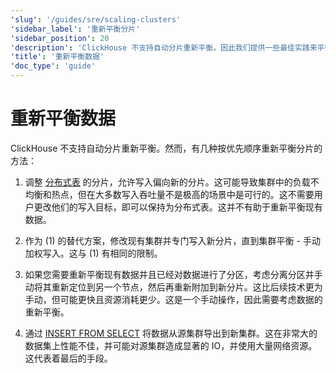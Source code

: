 ```yaml
---
'slug': '/guides/sre/scaling-clusters'
'sidebar_label': '重新平衡分片'
'sidebar_position': 20
'description': 'ClickHouse 不支持自动分片重新平衡，因此我们提供一些最佳实践来平衡分片。'
'title': '重新平衡数据'
'doc_type': 'guide'
---
```



# 重新平衡数据

ClickHouse 不支持自动分片重新平衡。然而，有几种按优先顺序重新平衡分片的方法：

1. 调整 [分布式表](/engines/table-engines/special/distributed.md) 的分片，允许写入偏向新的分片。这可能导致集群中的负载不均衡和热点，但在大多数写入吞吐量不是极高的场景中是可行的。这不需要用户更改他们的写入目标，即可以保持为分布式表。这并不有助于重新平衡现有数据。

2. 作为 (1) 的替代方案，修改现有集群并专门写入新分片，直到集群平衡 - 手动加权写入。这与 (1) 有相同的限制。

3. 如果您需要重新平衡现有数据并且已经对数据进行了分区，考虑分离分区并手动将其重新定位到另一个节点，然后再重新附加到新分片。这比后续技术更为手动，但可能更快且资源消耗更少。这是一个手动操作，因此需要考虑数据的重新平衡。

4. 通过 [INSERT FROM SELECT](/sql-reference/statements/insert-into.md/#inserting-the-results-of-select) 将数据从源集群导出到新集群。这在非常大的数据集上性能不佳，并可能对源集群造成显著的 IO，并使用大量网络资源。这代表着最后的手段。
